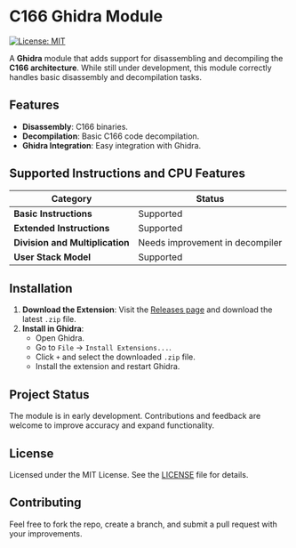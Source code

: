 # C166 Ghidra Module

[![License: MIT](https://img.shields.io/badge/License-MIT-yellow.svg)](https://opensource.org/licenses/MIT)

A **Ghidra** module that adds support for disassembling and decompiling the **C166 architecture**. While still under development, this module correctly handles basic disassembly and decompilation tasks.

## Features

- **Disassembly**: C166 binaries.
- **Decompilation**: Basic C166 code decompilation.
- **Ghidra Integration**: Easy integration with Ghidra.

## Supported Instructions and CPU Features

| **Category**                    | **Status**                      |
|---------------------------------|---------------------------------|
| **Basic Instructions**          | Supported                       |
| **Extended Instructions**       | Supported                       |
| **Division and Multiplication** | Needs improvement in decompiler |
| **User Stack Model**            | Supported                       |


## Installation

1. **Download the Extension**: Visit the [Releases page](https://github.com/keyhana/c166-ghidra-module/releases) and download the latest `.zip` file.
2. **Install in Ghidra**:
    - Open Ghidra.
    - Go to `File` -> `Install Extensions...`.
    - Click `+` and select the downloaded `.zip` file.
    - Install the extension and restart Ghidra.

## Project Status

The module is in early development. Contributions and feedback are welcome to improve accuracy and expand functionality.

## License

Licensed under the MIT License. See the [LICENSE](LICENSE) file for details.

## Contributing

Feel free to fork the repo, create a branch, and submit a pull request with your improvements.
